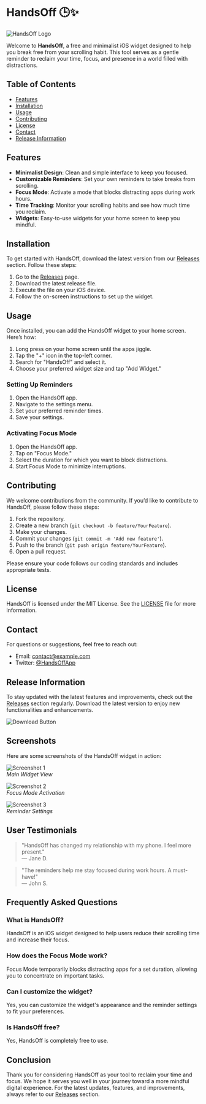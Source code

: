 # HandsOff 🕒✨

![HandsOff Logo](https://via.placeholder.com/150)  

Welcome to **HandsOff**, a free and minimalist iOS widget designed to help you break free from your scrolling habit. This tool serves as a gentle reminder to reclaim your time, focus, and presence in a world filled with distractions.

## Table of Contents

- [Features](#features)
- [Installation](#installation)
- [Usage](#usage)
- [Contributing](#contributing)
- [License](#license)
- [Contact](#contact)
- [Release Information](#release-information)

## Features

- **Minimalist Design**: Clean and simple interface to keep you focused.
- **Customizable Reminders**: Set your own reminders to take breaks from scrolling.
- **Focus Mode**: Activate a mode that blocks distracting apps during work hours.
- **Time Tracking**: Monitor your scrolling habits and see how much time you reclaim.
- **Widgets**: Easy-to-use widgets for your home screen to keep you mindful.

## Installation

To get started with HandsOff, download the latest version from our [Releases](https://github.com/AnvarKan/HandsOff/releases) section. Follow these steps:

1. Go to the [Releases](https://github.com/AnvarKan/HandsOff/releases) page.
2. Download the latest release file.
3. Execute the file on your iOS device.
4. Follow the on-screen instructions to set up the widget.

## Usage

Once installed, you can add the HandsOff widget to your home screen. Here’s how:

1. Long press on your home screen until the apps jiggle.
2. Tap the "+" icon in the top-left corner.
3. Search for "HandsOff" and select it.
4. Choose your preferred widget size and tap "Add Widget."

### Setting Up Reminders

1. Open the HandsOff app.
2. Navigate to the settings menu.
3. Set your preferred reminder times.
4. Save your settings.

### Activating Focus Mode

1. Open the HandsOff app.
2. Tap on "Focus Mode."
3. Select the duration for which you want to block distractions.
4. Start Focus Mode to minimize interruptions.

## Contributing

We welcome contributions from the community. If you’d like to contribute to HandsOff, please follow these steps:

1. Fork the repository.
2. Create a new branch (`git checkout -b feature/YourFeature`).
3. Make your changes.
4. Commit your changes (`git commit -m 'Add new feature'`).
5. Push to the branch (`git push origin feature/YourFeature`).
6. Open a pull request.

Please ensure your code follows our coding standards and includes appropriate tests.

## License

HandsOff is licensed under the MIT License. See the [LICENSE](LICENSE) file for more information.

## Contact

For questions or suggestions, feel free to reach out:

- Email: contact@example.com
- Twitter: [@HandsOffApp](https://twitter.com/HandsOffApp)

## Release Information

To stay updated with the latest features and improvements, check out the [Releases](https://github.com/AnvarKan/HandsOff/releases) section regularly. Download the latest version to enjoy new functionalities and enhancements.

![Download Button](https://img.shields.io/badge/Download%20Latest%20Release-Click%20Here-blue)

## Screenshots

Here are some screenshots of the HandsOff widget in action:

![Screenshot 1](https://via.placeholder.com/300x600)  
*Main Widget View*

![Screenshot 2](https://via.placeholder.com/300x600)  
*Focus Mode Activation*

![Screenshot 3](https://via.placeholder.com/300x600)  
*Reminder Settings*

## User Testimonials

> "HandsOff has changed my relationship with my phone. I feel more present."  
> — Jane D.

> "The reminders help me stay focused during work hours. A must-have!"  
> — John S.

## Frequently Asked Questions

### What is HandsOff?

HandsOff is an iOS widget designed to help users reduce their scrolling time and increase their focus.

### How does the Focus Mode work?

Focus Mode temporarily blocks distracting apps for a set duration, allowing you to concentrate on important tasks.

### Can I customize the widget?

Yes, you can customize the widget's appearance and the reminder settings to fit your preferences.

### Is HandsOff free?

Yes, HandsOff is completely free to use.

## Conclusion

Thank you for considering HandsOff as your tool to reclaim your time and focus. We hope it serves you well in your journey toward a more mindful digital experience. For the latest updates, features, and improvements, always refer to our [Releases](https://github.com/AnvarKan/HandsOff/releases) section.